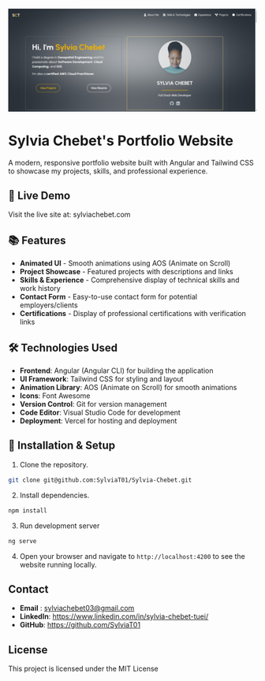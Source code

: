 ![HomePage Screenshot](src/assets/images/hero.png)

# Sylvia Chebet's Portfolio Website
A modern, responsive portfolio website built with Angular and Tailwind CSS to showcase my projects, skills, and professional experience.

## 🚀 Live Demo
Visit the live site at: sylviachebet.com

## 📚 Features

- **Animated UI** - Smooth animations using AOS (Animate on Scroll)
- **Project Showcase** - Featured projects with descriptions and links
- **Skills & Experience** - Comprehensive display of technical skills and work history
- **Contact Form** - Easy-to-use contact form for potential employers/clients
- **Certifications** - Display of professional certifications with verification links

## 🛠️ Technologies Used
- **Frontend**: Angular (Angular CLI) for building the application
- **UI Framework**: Tailwind CSS for styling and layout
- **Animation Library**: AOS (Animate on Scroll) for smooth animations
- **Icons**: Font Awesome
- **Version Control**: Git for version management
- **Code Editor**: Visual Studio Code for development
- **Deployment**: Vercel for hosting and deployment

## 🔧 Installation & Setup 
1. Clone the repository.
```bash
git clone git@github.com:SylviaT01/Sylvia-Chebet.git
```
2. Install dependencies.
```bash
npm install
```
3. Run development server
```bash
ng serve
```
4. Open your browser and navigate to `http://localhost:4200` to see the website running locally.

## Contact
- **Email** : sylviachebet03@gmail.com
- **LinkedIn**: https://www.linkedin.com/in/sylvia-chebet-tuei/
- **GitHub**: https://github.com/SylviaT01

## License
This project is licensed under the MIT License


